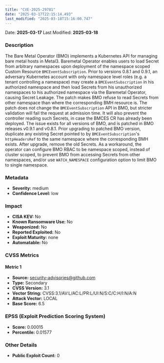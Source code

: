 ```yaml
---
title: "CVE-2025-29781"
date: "2025-03-17T22:15:14.493"
last_modified: "2025-03-18T15:16:00.747"
---
```


Date: **2025-03-17** Last Modified: **2025-03-18**

### Description  
The Bare Metal Operator (BMO) implements a Kubernetes API for managing bare metal hosts in Metal3. Baremetal Operator enables users to load Secret from arbitrary namespaces upon deployment of the namespace scoped Custom Resource `BMCEventSubscription`. Prior to versions 0.8.1 and 0.9.1, an adversary Kubernetes account with only namespace level roles (e.g. a tenant controlling a namespace) may create a `BMCEventSubscription` in his authorized namespace and then load Secrets from his unauthorized namespaces to his authorized namespace via the Baremetal Operator, causing Secret Leakage. The patch makes BMO refuse to read Secrets from other namespace than where the corresponding BMH resource is. The patch does not change the `BMCEventSubscription` API in BMO, but stricter validation will fail the request at admission time. It will also prevent the controller reading such Secrets, in case the BMCES CR has already been deployed. The issue exists for all versions of BMO, and is patched in BMO releases v0.9.1 and v0.8.1. Prior upgrading to patched BMO version, duplicate any existing Secret pointed to by `BMCEventSubscription`'s `httpHeadersRef` to the same namespace where the corresponding BMH exists. After upgrade, remove the old Secrets. As a workaround, the operator can configure BMO RBAC to be namespace scoped, instead of cluster scoped, to prevent BMO from accessing Secrets from other namespaces, and/or use `WATCH_NAMESPACE` configuration option to limit BMO to single namespace.

### Metadata  
- **Severity:** medium
- **Confidence Level:** low

### Impact  
- **CISA KEV:** No
- **Known Ransomware Use:** No
- **Weaponized:** No
- **Reported Exploited:** No
- **Exploit Maturity:** none
- **Automatable:** No

### CVSS Metrics  

#### Metric 1
- **Source:** security-advisories@github.com
- **Type:** Secondary
- **CVSS Version:** 3.1
- **Vector String:** CVSS:3.1/AV:L/AC:L/PR:L/UI:N/S:C/C:H/I:N/A:N
- **Attack Vector:** LOCAL
- **Base Score:** 6.5


### EPSS (Exploit Prediction Scoring System)  
- **Score:** 0.00015
- **Percentile:** 0.01577

### Other Details  
- **Public Exploit Count:** 0
